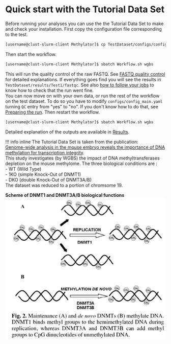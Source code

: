 # Quick start with the Tutorial Data Set

Before running your analyses you can use the the Tutorial Data Set to make and check your installation. 
First copy the configuration file corresponding to the test.

```sh
[username@clust-slurm-client Methylator]$ cp TestDataset/configs/config_main.yaml configs/
```
Then start the workflow. 

```sh 
[username@clust-slurm-client Methylator]$ sbatch Workflow.sh wgbs
```

This will run the quality control of the raw FASTQ. See [FASTQ quality control](running.md#fastq-quality-control) for detailed explanations. If everything goes find you will see the results in `TestDataset/results/Test1/fastqc`. See also [how to follow your jobs](extra_help.md#how-to-follow-your-jobs) to know how to check that the run went fine.  
You can now move on with your own data, or run the rest of the workflow on the test dataset. To do so you have to modify `configs/config_main.yaml` turning `QC` entry from "yes" to "no". If you don't know how to do that, see [Preparing the run](preparing_run.md). Then restart the workflow. 

```sh 
[username@clust-slurm-client Methylator]$ sbatch Workflow.sh wgbs
```

Detailed explanation of the outputs are available in [Results](results.md).

!!! info inline
    The Tutorial Data Set is taken from the publication:   
    [Genome-wide analysis in the mouse embryo reveals the importance of DNA methylation for transcription integrity](https://www.nature.com/articles/s41467-020-16919-w).   
    This study investigates (by WGBS) the impact of DNA methyltransferases depletion on the mouse methylome. The three biological conditions are :    
    - WT  (Wild Type)    
    - 1KO (simple Knock-Out of DNMT1)    
    - DKO (double Knock-Out of DNMT3A/B)   
    The dataset was reduced to a portion of chromsome 19. 

**Scheme of DNMT1 and DNMT3A/B biological functions**
![dnmt](img/dnmt.png)
